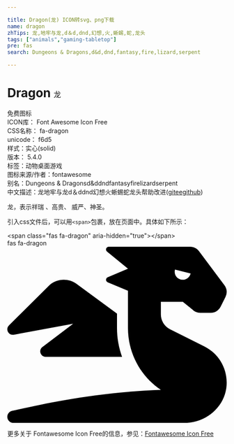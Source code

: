 ```yaml
---

title: Dragon(龙) ICON转svg、png下载
name: dragon
zhTips: 龙,地牢与龙,d＆d,dnd,幻想,火,蜥蜴,蛇,龙头
tags: ["animals","gaming-tabletop"]
pre: fas
search: Dungeons & Dragons,d&d,dnd,fantasy,fire,lizard,serpent

---
```


# Dragon  <small style="font-size: 60%;font-weight: 100">龙</small>


<div class="detail-page">
<p>
<span><span class="badge-success badge">免费图标</span> </span>
<br/>
<span>
ICON库：
<span class="badge-secondary badge">Font Awesome Icon Free</span> 
</span>
<br/>
<span>
CSS名称：
<span class="badge-secondary badge">fa-dragon</span> 
</span>
<br/>
<span>
unicode：
<span class="badge-secondary badge">f6d5</span> 
<copy-btn content='f6d5' btn-title=""></copy-btn>
<copy-btn :content='String.fromCodePoint(parseInt("f6d5", 16))' btn-title="复制U"></copy-btn>
</span><br/><span>样式：<span class="badge-light badge">实心(solid)</span></span>
<br/>
<span>
版本：
<span class="badge-secondary badge">5.4.0</span> 
</span><br/><span>标签：<span class="badge-light badge"><router-link to="/tags/animals.html">动物</router-link></span><span class="badge-light badge"><router-link to="/tags/gaming-tabletop.html">桌面游戏</router-link></span></span>
<br/>
<span>图标来源/作者：<span class="badge-light badge">fontawesome</span></span> 
<br/>
<span>别名：<span class="badge-light badge">Dungeons & Dragons</span><span class="badge-light badge">d&d</span><span class="badge-light badge">dnd</span><span class="badge-light badge">fantasy</span><span class="badge-light badge">fire</span><span class="badge-light badge">lizard</span><span class="badge-light badge">serpent</span></span><br/><span class="zh-detail">中文描述：<span class="badge-primary badge">龙</span><span class="badge-primary badge">地牢与龙</span><span class="badge-primary badge">d＆d</span><span class="badge-primary badge">dnd</span><span class="badge-primary badge">幻想</span><span class="badge-primary badge">火</span><span class="badge-primary badge">蜥蜴</span><span class="badge-primary badge">蛇</span><span class="badge-primary badge">龙头</span><span class="help-link"><span>帮助改进</span>(<a href="https://gitee.com/liuwave/icon-helper/edit/master/json/fontawesome/solid/dragon.json" target="_blank" rel="noopener noreferrer">gitee</a><a href="https://github.com/liuwave/icon-helper/edit/master/json/fontawesome/solid/dragon.json" target="_blank" rel="noopener noreferrer">github</a></span>)</span><br/>
</p>
</div><div class="description description alert alert-light">龙，表示祥瑞 、高贵、 威严、神圣。</div>
<div class="alert alert-dark">
  <i class="fas fa-dragon fa-xs"></i>
  <i class="fas fa-dragon fa-sm"></i>
  <i class="fas fa-dragon fa-lg"></i>
  <i class="fas fa-dragon fa-2x"></i>
  <i class="fas fa-dragon fa-3x"></i>
  <i class="fas fa-dragon fa-5x"></i>
  <i class="fas fa-dragon fa-7x"></i>
</div>
<div>
  <p>引入css文件后，可以用<code>&lt;span&gt;</code>包裹，放在页面中。具体如下所示：    
  </p>
  <div class="alert alert-primary" style="font-size: 14px">
    &lt;span class="fas fa-dragon" aria-hidden="true"&gt;&lt;/span&gt;
    <copy-btn content='<span class="fas fa-dragon" aria-hidden="true"></span>'></copy-btn>
  </div>
  <div class="alert alert-secondary">
    <i class="fas fa-dragon"
    style="font-size: 24px"
    aria-hidden="true"></i> fas fa-dragon
    <copy-btn content="fas fa-dragon" btn-title="复制图标名称"></copy-btn>
  </div>
</div>
<div id="svg" class="svg-wrap">
<svg xmlns="http://www.w3.org/2000/svg" viewBox="0 0 640 512"><path d="M18.32 255.78L192 223.96l-91.28 68.69c-10.08 10.08-2.94 27.31 11.31 27.31h222.7c-9.44-26.4-14.73-54.47-14.73-83.38v-42.27l-119.73-87.6c-23.82-15.88-55.29-14.01-77.06 4.59L5.81 227.64c-12.38 10.33-3.45 30.42 12.51 28.14zm556.87 34.1l-100.66-50.31A47.992 47.992 0 0 1 448 196.65v-36.69h64l28.09 22.63c6 6 14.14 9.37 22.63 9.37h30.97a32 32 0 0 0 28.62-17.69l14.31-28.62a32.005 32.005 0 0 0-3.02-33.51l-74.53-99.38C553.02 4.7 543.54 0 533.47 0H296.02c-7.13 0-10.7 8.57-5.66 13.61L352 63.96 292.42 88.8c-5.9 2.95-5.9 11.36 0 14.31L352 127.96v108.62c0 72.08 36.03 139.39 96 179.38-195.59 6.81-344.56 41.01-434.1 60.91C5.78 478.67 0 485.88 0 494.2 0 504 7.95 512 17.76 512h499.08c63.29.01 119.61-47.56 122.99-110.76 2.52-47.28-22.73-90.4-64.64-111.36zM489.18 66.25l45.65 11.41c-2.75 10.91-12.47 18.89-24.13 18.26-12.96-.71-25.85-12.53-21.52-29.67z"/></svg>
</div>
<detail full-name='fa-dragon'></detail>
    
<div><p>更多关于  Fontawesome Icon Free的信息，参见：<a target="_blank" href="https://iconhelper.cn/fontawesome.html">Fontawesome Icon Free</a>
</p></div>
